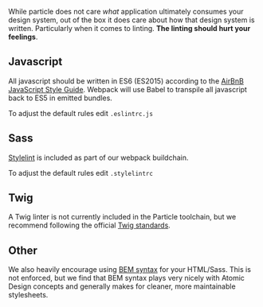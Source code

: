 While particle does not care *what* application ultimately consumes your design system, out of the box it does care about how that design system is written. Particularly when it comes to linting. **The linting should hurt your feelings**.

## Javascript
All javascript should be written in ES6 (ES2015) according to the [AirBnB JavaScript Style Guide](https://github.com/airbnb/javascript). Webpack will use Babel to transpile all javascript back to ES5 in emitted bundles.

To adjust the default rules edit `.eslintrc.js`

## Sass
[Stylelint](https://stylelint.io/user-guide) is included as part of our webpack buildchain. 
 
To adjust the default rules edit `.stylelintrc`
 
## Twig 
A Twig linter is not currently included in the Particle toolchain, but we recommend following the official [Twig standards](https://twig.symfony.com/doc/2.x/coding_standards.html).

## Other
We also heavily encourage using [BEM syntax](http://getbem.com/introduction/) for your HTML/Sass. This is not enforced, but we find that BEM syntax plays very nicely with Atomic Design concepts and generally makes for cleaner, more maintainable stylesheets. 
